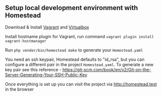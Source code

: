 ## Setup local development environment with Homestead

Download & Install [Vagrant](https://www.vagrantup.com) and [Virtualbox](https://www.virutalbox.com)

Install hostname plugin for Vagrant, run command `vagrant plugin install vagrant-hostmanager`

Run `php vender/bin/homestead make` to generate your `Homestead.yaml`

You need an ssh keypair, Homestead defaults to "id_rsa", but you can configure a different pair in the project `Homestead.yaml`. To generate a new key pair see this reference - https://git-scm.com/book/en/v2/Git-on-the-Server-Generating-Your-SSH-Public-Key

Once everything is set up you can visit the project via http://homestead.test in the browser
